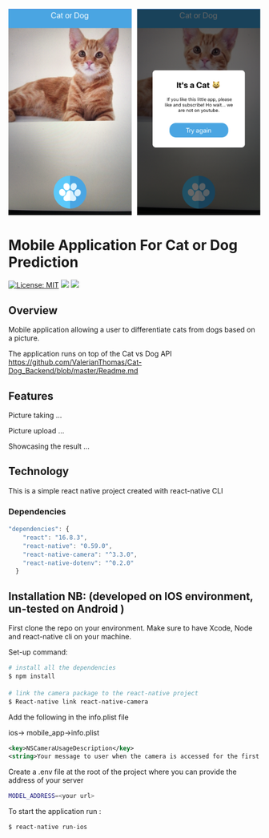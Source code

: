 


![](./readmeAssets/Image.png)
# Mobile Application For Cat or Dog Prediction
[![License: MIT](https://img.shields.io/badge/License-MIT-yellow.svg)](https://opensource.org/licenses/MIT) ![](https://img.shields.io/badge/npm-6.4.1-black) ![](https://img.shields.io/badge/nodeJS-v8.16.0-green)

## Overview
Mobile application allowing a user to differentiate cats from dogs based on a picture.

The application runs on top of the Cat vs Dog API https://github.com/ValerianThomas/Cat-Dog_Backend/blob/master/Readme.md

## Features
Picture taking …

Picture upload …

Showcasing the result …

## Technology 
This is a simple react native project created with react-native CLI

### Dependencies
```javascript
"dependencies": {
    "react": "16.8.3",
    "react-native": "0.59.0",
    "react-native-camera": "^3.3.0",
    "react-native-dotenv": "^0.2.0"
  }
```

## Installation NB: (developed on IOS environment, un-tested on Android )
First clone the repo on your environment. Make sure to have Xcode,  Node and react-native cli on your machine.

Set-up command:
```bash
# install all the dependencies
$ npm install

# link the camera package to the react-native project
$ React-native link react-native-camera
```

Add the following in the info.plist file 

 ios-> mobile_app->info.plist
```xml
<key>NSCameraUsageDescription</key>
<string>Your message to user when the camera is accessed for the first time</string>

```

Create a .env file at the root of the project where you can provide the address of your server
```bash
MODEL_ADDRESS=<your url>
```

To start the application run :
```bash
$ react-native run-ios
```



